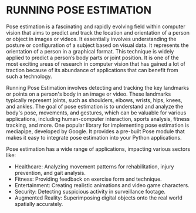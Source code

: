 # RUNNING POSE ESTIMATION

Pose estimation is a fascinating and rapidly evolving field within computer vision that aims to predict and track the location and orientation of a person or object in images or videos. It essentially involves understanding the posture or configuration of a subject based on visual data. It represents the orientation of a person in a graphical format. This technique is widely applied to predict a person’s body parts or joint position. It is one of the most exciting areas of research in computer vision that has gained a lot of traction because of its abundance of applications that can benefit from such a technology. 

Running Pose Estimation involves detecting and tracking the key landmarks or points on a person's body in an image or video. These landmarks typically represent joints, such as shoulders, elbows, wrists, hips, knees, and ankles. The goal of pose estimation is to understand and analyze the body's pose, movements, and gestures, which can be valuable for various applications, including human-computer interaction, sports analysis, fitness tracking, and more.
One popular library for implementing pose estimation is mediapipe, developed by Google. It provides a pre-built Pose module that makes it easy to integrate pose estimation into your Python applications.

Pose estimation has a wide range of applications, impacting various sectors like:

* Healthcare: Analyzing movement patterns for rehabilitation, injury prevention, and gait analysis.
* Fitness: Providing feedback on exercise form and technique.
* Entertainment: Creating realistic animations and video game characters.
* Security: Detecting suspicious activity in surveillance footage.
* Augmented Reality: Superimposing digital objects onto the real world spatially accurately.

